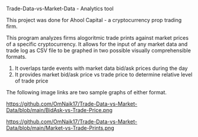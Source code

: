 Trade-Data-vs-Market-Data - Analytics tool

This project was done for Ahool Capital - a cryptocurrency prop trading firm.

This program analyzes firms alogoritmic trade prints against market prices of a specific cryptocurrency. 
It allows for the input of any market data and trade log as CSV file to be graphed in two possible visually comprehensible formats. 

1. It overlaps tarde events with market data bid/ask prices during the day
2. It provides market bid/ask price vs trade price to determine relative level of trade price


The following image links are two sample graphs of either format. 

https://github.com/OmNaik17/Trade-Data-vs-Market-Data/blob/main/BidAsk-vs-Trade-Price.png

https://github.com/OmNaik17/Trade-Data-vs-Market-Data/blob/main/Market-vs-Trade-Prints.png
